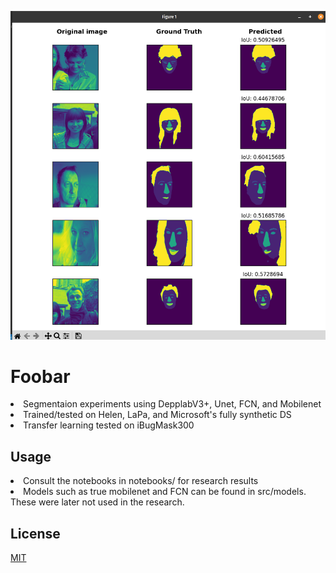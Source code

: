 ![img](demo/helen_test.png)

# Foobar

<li>Segmentaion experiments using DepplabV3+, Unet, FCN, and Mobilenet
<li>Trained/tested on Helen, LaPa, and Microsoft's fully synthetic DS
<li>Transfer learning tested on iBugMask300



## Usage

<li> Consult the notebooks in notebooks/ for research results
<li> Models such as true mobilenet and FCN can be found in src/models. These were later not used in the research.


## License

[MIT](https://choosealicense.com/licenses/mit/)